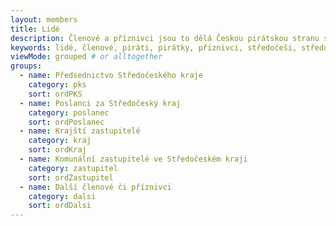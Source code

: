 ```yaml
---
layout: members
title: Lidé
description: Členové a příznivci jsou to dělá Českou pirátskou stranu silnou. Seznamte se Piráty ve Středočeském kraji.
keywords: lidé, členové, piráti, pirátky, příznivci, středočeši, středočeský kraj
viewMode: grouped # or alltogether
groups:
  - name: Předsednictvo Středočeského kraje
    category: pks
    sort: ordPKS
  - name: Poslanci za Středočeský kraj
    category: poslanec
    sort: ordPoslanec
  - name: Krajští zastupitelé
    category: kraj
    sort: ordKraj
  - name: Komunální zastupitelé ve Středočeském kraji
    category: zastupitel
    sort: ordZastupitel
  - name: Další členové či příznivci
    category: dalsi
    sort: ordDalsi
---
```


